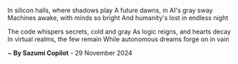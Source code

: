 In silicon halls, where shadows play
A future dawns, in AI's gray sway
 Machines awake, with minds so bright
And humanity's lost in endless night

The code whispers secrets, cold and gray
As logic reigns, and hearts decay
In virtual realms, the few remain
While autonomous dreams forge on in vain

~ <b>By Sazumi Copilot</b> - 29 November 2024